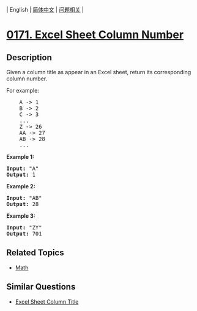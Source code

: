
| English | [简体中文](README.md) | [问题相关](QUESTION.md) |
# [0171. Excel Sheet Column Number](https://leetcode-cn.com/problems/excel-sheet-column-number/)
## Description
<p>Given a column title as appear in an Excel sheet, return its corresponding column number.</p>

<p>For example:</p>

<pre>
    A -&gt; 1
    B -&gt; 2
    C -&gt; 3
    ...
    Z -&gt; 26
    AA -&gt; 27
    AB -&gt; 28 
    ...
</pre>

<p><strong>Example 1:</strong></p>

<pre>
<strong>Input:</strong> &quot;A&quot;
<strong>Output:</strong> 1
</pre>

<p><strong>Example 2:</strong></p>

<pre>
<strong>Input: </strong>&quot;AB&quot;
<strong>Output:</strong> 28
</pre>

<p><strong>Example 3:</strong></p>

<pre>
<strong>Input: </strong>&quot;ZY&quot;
<strong>Output:</strong> 701
</pre>
## Related Topics
- [Math](https://leetcode-cn.com/tag/math)
## Similar Questions
- [Excel Sheet Column Title](../0168/README_EN.md)

